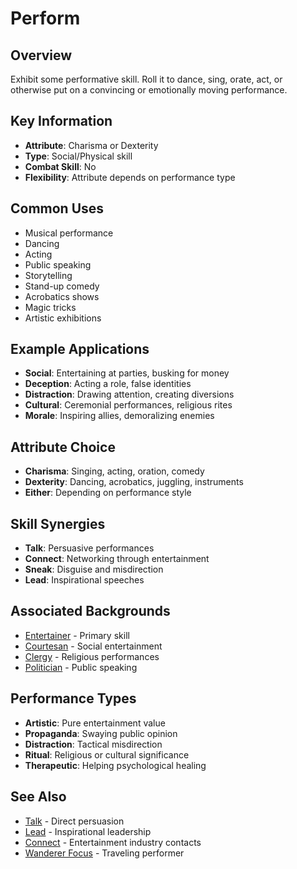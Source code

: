 # Perform

## Overview
Exhibit some performative skill. Roll it to dance, sing, orate, act, or otherwise put on a convincing or emotionally moving performance.

## Key Information
- **Attribute**: Charisma or Dexterity
- **Type**: Social/Physical skill
- **Combat Skill**: No
- **Flexibility**: Attribute depends on performance type

## Common Uses
- Musical performance
- Dancing
- Acting
- Public speaking
- Storytelling
- Stand-up comedy
- Acrobatics shows
- Magic tricks
- Artistic exhibitions

## Example Applications
- **Social**: Entertaining at parties, busking for money
- **Deception**: Acting a role, false identities
- **Distraction**: Drawing attention, creating diversions
- **Cultural**: Ceremonial performances, religious rites
- **Morale**: Inspiring allies, demoralizing enemies

## Attribute Choice
- **Charisma**: Singing, acting, oration, comedy
- **Dexterity**: Dancing, acrobatics, juggling, instruments
- **Either**: Depending on performance style

## Skill Synergies
- **Talk**: Persuasive performances
- **Connect**: Networking through entertainment
- **Sneak**: Disguise and misdirection
- **Lead**: Inspirational speeches

## Associated Backgrounds
- [Entertainer](../backgrounds/entertainer.md) - Primary skill
- [Courtesan](../backgrounds/courtesan.md) - Social entertainment
- [Clergy](../backgrounds/clergy.md) - Religious performances
- [Politician](../backgrounds/politician.md) - Public speaking

## Performance Types
- **Artistic**: Pure entertainment value
- **Propaganda**: Swaying public opinion
- **Distraction**: Tactical misdirection
- **Ritual**: Religious or cultural significance
- **Therapeutic**: Helping psychological healing

## See Also
- [Talk](talk.md) - Direct persuasion
- [Lead](lead.md) - Inspirational leadership
- [Connect](connect.md) - Entertainment industry contacts
- [Wanderer Focus](../foci/non-combat/wanderer.md) - Traveling performer